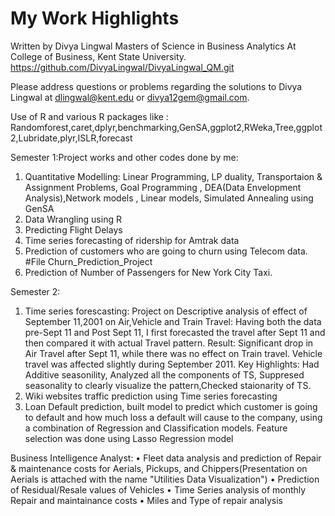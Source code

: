 # My Work Highlights
Written by Divya Lingwal
Masters of Science in Business Analytics
At College of Business, Kent State University.
https://github.com/DivyaLingwal/DivyaLingwal_QM.git

Please address questions or problems regarding the solutions to Divya Lingwal at dlingwal@kent.edu or divya12gem@gmail.com.

Use of R and various R packages like : Randomforest,caret,dplyr,benchmarking,GenSA,ggplot2,RWeka,Tree,ggplot2,Lubridate,plyr,ISLR,forecast

Semester 1:Project works and other codes done by me:
1. Quantitative Modelling: Linear Programming, LP duality, Transportaion & Assignment Problems, Goal Programming , DEA(Data Envelopment Analysis),Network models , Linear models, Simulated Annealing using GenSA 
2. Data Wrangling using R
3. Predicting Flight Delays
4. Time series forecasting of ridership for Amtrak data 
3. Prediction of customers who are going to churn using Telecom data. #File Churn_Prediction_Project
4. Prediction of Number of Passengers for New York City Taxi.

Semester 2: 
1. Time series forescasting: Project on Descriptive analysis of effect of September 11,2001 on Air,Vehicle and Train Travel: Having both the data pre-Sept 11 and Post Sept 11, I first forecasted the travel after Sept 11 and then compared it with actual Travel pattern.
Result: Significant drop in Air Travel after Sept 11, while there was no effect on Train travel. Vehicle travel was affected slightly during September 2011. 
Key Highlights: Had Additive seasonility, Analyzed all the components of TS, Suppresed seasonality to clearly visualize the pattern,Checked staionarity of TS.
2. Wiki websites traffic prediction using Time series forecasting
3. Loan Default prediction, built model to predict which customer is going to default and how much loss a default will cause to the company, using a combination of Regression and Classification models. Feature selection was done using Lasso Regression model

Business Intelligence Analyst:
•	Fleet data analysis and prediction of Repair & maintenance costs for Aerials, Pickups, and Chippers(Presentation on Aerials is attached with the name "Utilities Data Visualization")
•	Prediction of Residual/Resale values of Vehicles
•	Time Series analysis of monthly Repair and maintainance costs
•	Miles and Type of repair analysis



